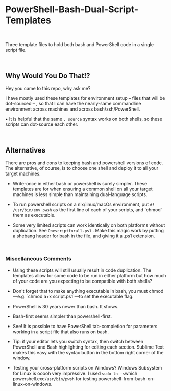 PowerShell-Bash-Dual-Script-Templates
=====================================

 

Three template files to hold both bash and PowerShell code in a single script
file.

 

Why Would You Do That!?
-----------------------

Hey you came to this repo, why ask me?

I have mostly used these templates for environment setup – files that will be
dot-sourced – , so that I can have the nearly-same commandline environment
across machines and across bash/zsh/PowerShell.

• It is helpful that the same `. source` syntax works on both shells, so these
scripts can dot-source each other.

 

Alternatives
------------

There are pros and cons to keeping bash and powershell versions of code. The
alternative, of course, is to choose one shell and deploy it to all your target
machines.

-   Write-once in either bash or powershell is surely simpler. These templates
    are for when ensuring a common shell on all your target machines is less
    simple than maintaining dual-language scripts.

-   To run powershell scripts on a nix/linux/macOs environment, put  `#!
    /usr/bin/env pwsh` as the first line of each of your scripts, and \`chmod\`
    them as executable.

-   Some very limited scripts can work identically on both platforms without
    duplication. See `Onescriptforall.ps1` . Make this magic work by putting a
    shebang header for bash in the file, and giving it a .ps1 extension.

 

### Miscellaneous Comments<br>

-   Using these scripts will still usually result in code duplication. The
    templates allow for some code to be run in either platform but how much of
    your code are you expecting to be compatible with both shells?

-   Don't forget that to make anything executable in bash, you must chmod —e.g.
    \`chmod a+x script.ps1\`—to set the executable flag.

-   PowerShell is 30 years newer than bash. It shows.

-   Bash-first seems simpler than powershell-first.

-   See! It is possible to have PowerShell tab-completion for parameters working
    in a script file that also runs on bash.

-   Tip: if your editor lets you switch syntax, then switch between PowerShell
    and Bash highlighting for editing each section. Sublime Text makes this easy
    with the syntax button in the bottom right corner of the window.

-   Testing your cross-platform scripts on Windows? Windows Subsystem for Linux
    is ooooh very impressive. I used `` sudo ln -s ``which powershell.exe``
    /usr/bin/pwsh `` for testing powershell-from-bash-on-linux-on-windows.
